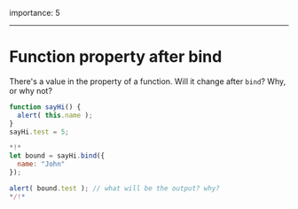 importance: 5

---

# Function property after bind

There's a value in the property of a function. Will it change after `bind`? Why, or why not?

```js run
function sayHi() {
  alert( this.name );
}
sayHi.test = 5;

*!*
let bound = sayHi.bind({
  name: "John"
});

alert( bound.test ); // what will be the output? why?
*/!*
```

